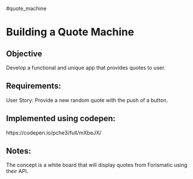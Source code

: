 #quote_machine

<h1>Building a Quote Machine</h1>

<h2>Objective</h2>
Develop a functional and unique app that provides quotes to user.

<h2>Requirements:</h2>
User Story: Provide a new random quote with the push of a button.

<h2>Implemented using codepen:</h2>
https://codepen.io/pche3/full/mXbeJX/

<h2>Notes:</h2>
The concept is a white board that will display quotes from Forismatic using their API.
